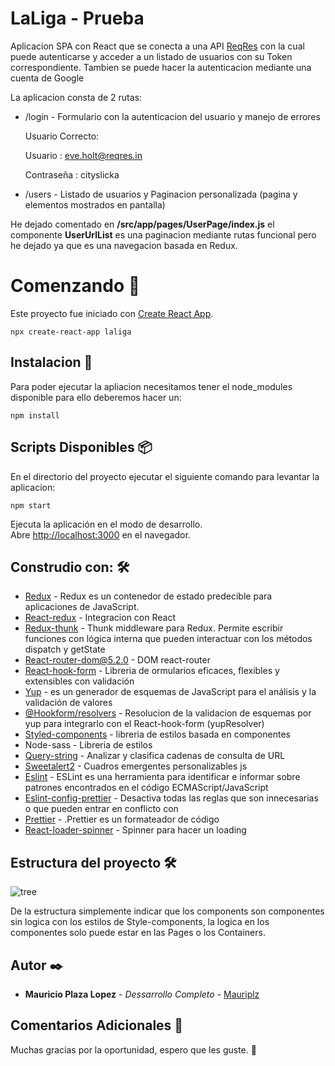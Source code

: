 # LaLiga - Prueba

Aplicacion SPA con React que se conecta a una API [ReqRes](https://reqres.in/) con la cual puede autenticarse y acceder a un listado de usuarios con su Token correspondiente. Tambien se puede hacer la autenticacion mediante una cuenta de Google

La aplicacion consta de 2 rutas:

* /login - Formulario con la autenticacion del usuario y manejo de errores

  Usuario Correcto:

  Usuario : eve.holt@reqres.in

  Contraseña : cityslicka

* /users - Listado de usuarios y Paginacion personalizada (pagina y elementos mostrados en pantalla)

He dejado comentado en **/src/app/pages/UserPage/index.js** el componente **UserUrlList** es una paginacion mediante rutas funcional pero he dejado <UserList /> ya que es una navegacion basada en Redux.

# Comenzando 🚀

Este proyecto fue iniciado con [Create React App](https://github.com/facebook/create-react-app).

```
npx create-react-app laliga
```

## Instalacion 🔧

Para poder ejecutar la apliacion necesitamos tener el node_modules disponible para ello deberemos hacer un:

```
npm install
```

## Scripts Disponibles 📦

En el directorio del proyecto ejecutar el siguiente comando para levantar la aplicacion:

```
npm start
```

Ejecuta la aplicación en el modo de desarrollo.\
Abre [http://localhost:3000](http://localhost:3000) en el navegador.

## Construdio con: 🛠️

* [Redux](https://www.npmjs.com/package/redux) - Redux es un contenedor de estado predecible para aplicaciones de JavaScript.
* [React-redux](https://www.npmjs.com/package/react-redux) - Integracion con React
* [Redux-thunk](https://www.npmjs.com/package/redux-thunk) - Thunk middleware para Redux. Permite escribir funciones con lógica interna que pueden interactuar con los métodos dispatch y getState
* [React-router-dom@5.2.0](https://www.npmjs.com/package/react-router-dom/v/5.2.0) - DOM react-router
* [React-hook-form](https://www.npmjs.com/package/react-hook-form) - Libreria de ormularios eficaces, flexibles y extensibles con validación
* [Yup](https://www.npmjs.com/package/yup) - es un generador de esquemas de JavaScript para el análisis y la validación de valores
* [@Hookform/resolvers](https://www.npmjs.com/package/@hookform/resolvers) - Resolucion de la validacion de esquemas por yup para integrarlo con el React-hook-form (yupResolver)
* [Styled-components](https://styled-components.com/) - libreria de estilos basada en componentes
* Node-sass - Libreria de estilos 
* [Query-string](https://www.npmjs.com/package/query-string) - Analizar y clasifica cadenas de consulta de URL
* [Sweetalert2](https://sweetalert2.github.io/) - Cuadros emergentes personalizables js
* [Eslint](https://www.npmjs.com/package/eslint) - ESLint es una herramienta para identificar e informar sobre patrones encontrados en el código ECMAScript/JavaScript
* [Eslint-config-prettier](https://www.npmjs.com/package/eslint-config-prettier) - Desactiva todas las reglas que son innecesarias o que pueden entrar en conflicto con
* [Prettier](https://prettier.io/docs/en/install.html) - .Prettier es un formateador de código
* [React-loader-spinner](https://mhnpd.github.io/react-loader-spinner/) - Spinner para hacer un loading

## Estructura del proyecto 🛠️

![tree](https://user-images.githubusercontent.com/5482129/154873755-00303e6f-1772-4fb6-acb7-0a69bfac2dc0.png)


De la estructura simplemente indicar que los components son componentes sin logica con los estilos de Style-components, la logica en los componentes solo puede estar en las Pages o los Containers.

## Autor ✒️

* **Mauricio Plaza Lopez** - *Dessarrollo Completo* - [Mauriplz](https://github.com/Mauriplz)

## Comentarios Adicionales 🎁

Muchas gracias por la oportunidad, espero que les guste.
🙂
